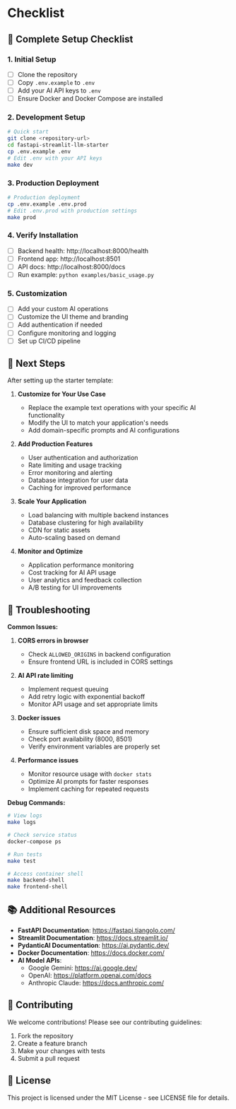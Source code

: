 # Checklist

## 🚀 Complete Setup Checklist

### 1. Initial Setup
- [ ] Clone the repository
- [ ] Copy `.env.example` to `.env`
- [ ] Add your AI API keys to `.env`
- [ ] Ensure Docker and Docker Compose are installed

### 2. Development Setup
```bash
# Quick start
git clone <repository-url>
cd fastapi-streamlit-llm-starter
cp .env.example .env
# Edit .env with your API keys
make dev
```

### 3. Production Deployment
```bash
# Production deployment
cp .env.example .env.prod
# Edit .env.prod with production settings
make prod
```

### 4. Verify Installation
- [ ] Backend health: http://localhost:8000/health
- [ ] Frontend app: http://localhost:8501  
- [ ] API docs: http://localhost:8000/docs
- [ ] Run example: `python examples/basic_usage.py`

### 5. Customization
- [ ] Add your custom AI operations
- [ ] Customize the UI theme and branding
- [ ] Add authentication if needed
- [ ] Configure monitoring and logging
- [ ] Set up CI/CD pipeline

## 🎯 Next Steps

After setting up the starter template:

1. **Customize for Your Use Case**
   - Replace the example text operations with your specific AI functionality
   - Modify the UI to match your application's needs
   - Add domain-specific prompts and AI configurations

2. **Add Production Features**
   - User authentication and authorization
   - Rate limiting and usage tracking
   - Error monitoring and alerting
   - Database integration for user data
   - Caching for improved performance

3. **Scale Your Application**
   - Load balancing with multiple backend instances
   - Database clustering for high availability
   - CDN for static assets
   - Auto-scaling based on demand

4. **Monitor and Optimize**
   - Application performance monitoring
   - Cost tracking for AI API usage
   - User analytics and feedback collection
   - A/B testing for UI improvements

## 🔧 Troubleshooting

**Common Issues:**

1. **CORS errors in browser**
   - Check `ALLOWED_ORIGINS` in backend configuration
   - Ensure frontend URL is included in CORS settings

2. **AI API rate limiting**
   - Implement request queuing
   - Add retry logic with exponential backoff
   - Monitor API usage and set appropriate limits

3. **Docker issues**
   - Ensure sufficient disk space and memory
   - Check port availability (8000, 8501)
   - Verify environment variables are properly set

4. **Performance issues**
   - Monitor resource usage with `docker stats`
   - Optimize AI prompts for faster responses
   - Implement caching for repeated requests

**Debug Commands:**
```bash
# View logs
make logs

# Check service status
docker-compose ps

# Run tests
make test

# Access container shell
make backend-shell
make frontend-shell
```

## 📚 Additional Resources

- **FastAPI Documentation**: https://fastapi.tiangolo.com/
- **Streamlit Documentation**: https://docs.streamlit.io/
- **PydanticAI Documentation**: https://ai.pydantic.dev/
- **Docker Documentation**: https://docs.docker.com/
- **AI Model APIs**: 
  - Google Gemini: https://ai.google.dev/
  - OpenAI: https://platform.openai.com/docs
  - Anthropic Claude: https://docs.anthropic.com/

## 🤝 Contributing

We welcome contributions! Please see our contributing guidelines:

1. Fork the repository
2. Create a feature branch
3. Make your changes with tests
4. Submit a pull request

## 📄 License

This project is licensed under the MIT License - see LICENSE file for details.